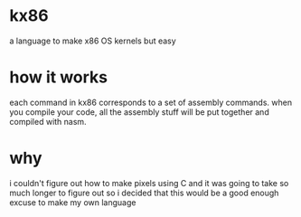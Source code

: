 # kx86
a language to make x86 OS kernels but easy
# how it works
each command in kx86 corresponds to a set of assembly commands. when you compile your code, all the assembly stuff will be put together and compiled with nasm.
# why
i couldn't figure out how to make pixels using C and it was going to take so much longer to figure out so i decided that this would be a good enough excuse to make my own language
